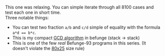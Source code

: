 This one was relaxing. You can simple iterate through all 8100 cases and test each one in short time.  
Three notable things:

- You can test two fraction `a/b` and `c/d` simple of equality with the formula `a*d == b*c`.
- This is my compact [GCD algorithm](https://en.wikipedia.org/wiki/Euclidean_algorithm) in befunge (stack -> stack)
- This is one of the few *real* Befunge-93 programs in this series. (It doesn't violate the [80x25](https://github.com/catseye/Befunge-93/blob/master/doc/Befunge-93.markdown) size rule)